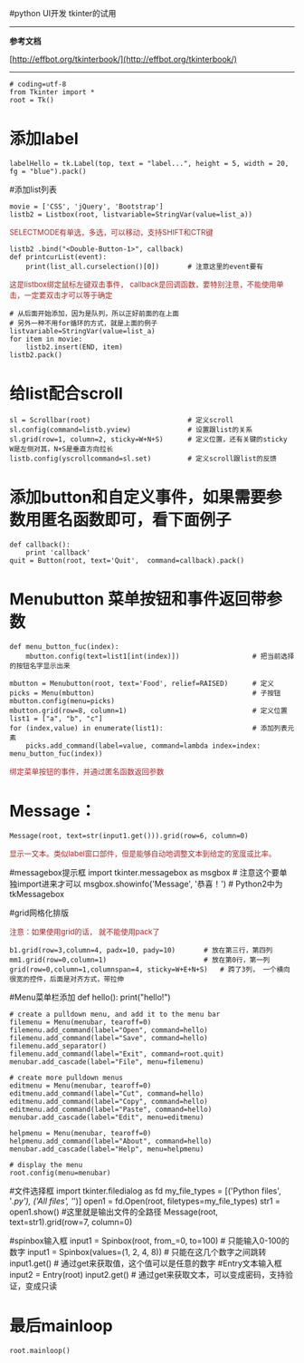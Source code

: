 #python UI开发 tkinter的试用

----------

**参考文档**

[http://effbot.org/tkinterbook/](http://effbot.org/tkinterbook/)


----------


    # coding=utf-8
    from Tkinter import *
    root = Tk()

# 添加label

    labelHello = tk.Label(top, text = "label...", height = 5, width = 20, fg = "blue").pack()



#添加list列表

    movie = ['CSS', 'jQuery', 'Bootstrap']
    listb2 = Listbox(root, listvariable=StringVar(value=list_a))    	

<font color=#A52A2A size=2>SELECTMODE有单选，多选，可以移动，支持SHIFT和CTR键</font>

    listb2 .bind("<Double-Button-1>", callback)		
    def printcurList(event):
    	print(list_all.curselection()[0])		# 注意这里的event要有

<font color=#A52A2A size=2>这是listbox绑定鼠标左键双击事件， callback是回调函数，要特别注意，不能使用单击，一定要双击才可以等于确定</font>

    # 从后面开始添加，因为是队列，所以正好前面的在上面
    # 另外一种不用for循环的方式，就是上面的例子listvariable=StringVar(value=list_a)
    for item in movie:
    	listb2.insert(END, item)			
    listb2.pack()

# 给list配合scroll
    sl = Scrollbar(root)						# 定义scroll
    sl.config(command=listb.yview)				# 设置跟list的关系
    sl.grid(row=1, column=2, sticky=W+N+S)		# 定义位置，还有关键的sticky  W是左侧对其，N+S是垂直方向拉长
    listb.config(yscrollcommand=sl.set)			# 定义scroll跟list的反馈


# 添加button和自定义事件，如果需要参数用匿名函数即可，看下面例子
    def callback():
    	print 'callback'
    quit = Button(root, text='Quit',  command=callback).pack()

# Menubutton	菜单按钮和事件返回带参数
    def menu_button_fuc(index):
    	mbutton.config(text=list1[int(index)])					# 把当前选择的按钮名字显示出来
    
    mbutton = Menubutton(root, text='Food', relief=RAISED)		# 定义
    picks = Menu(mbutton)										# 子按钮
    mbutton.config(menu=picks)
    mbutton.grid(row=8, column=1)								# 定义位置
    list1 = ["a", "b", "c"]
    for (index,value) in enumerate(list1):						# 添加列表元素
    	picks.add_command(label=value, command=lambda index=index: menu_button_fuc(index))   

<font color=#A52A2A size=2>绑定菜单按钮的事件，并通过匿名函数返回参数</font>

# Message：
    Message(root, text=str(input1.get())).grid(row=6, column=0)
<font color=#A52A2A size=2>显示一文本。类似label窗口部件，但是能够自动地调整文本到给定的宽度或比率。</font>

#messagebox提示框
    import tkinter.messagebox as msgbox					# 注意这个要单独import进来才可以
    msgbox.showinfo('Message', '恭喜！')				  # Python2中为tkMessagebox


#grid网格化排版

<font color=#A52A2A size=2>注意：如果使用grid的话， 就不能使用pack了</font>

    b1.grid(row=3,column=4, padx=10, pady=10)		# 放在第三行，第四列
    mm1.grid(row=0,column=1)						# 放在第0行，第一列
    grid(row=0,column=1,columnspan=4, sticky=W+E+N+S)	# 跨了3列， 一个横向很宽的控件，后面是对齐方式，带拉伸

#Menu菜单栏添加
    def hello():
        print("hello!")

    # create a pulldown menu, and add it to the menu bar
    filemenu = Menu(menubar, tearoff=0)
    filemenu.add_command(label="Open", command=hello)
    filemenu.add_command(label="Save", command=hello)
    filemenu.add_separator()
    filemenu.add_command(label="Exit", command=root.quit)
    menubar.add_cascade(label="File", menu=filemenu)

    # create more pulldown menus
    editmenu = Menu(menubar, tearoff=0)
    editmenu.add_command(label="Cut", command=hello)
    editmenu.add_command(label="Copy", command=hello)
    editmenu.add_command(label="Paste", command=hello)
    menubar.add_cascade(label="Edit", menu=editmenu)

    helpmenu = Menu(menubar, tearoff=0)
    helpmenu.add_command(label="About", command=hello)
    menubar.add_cascade(label="Help", menu=helpmenu)

    # display the menu
    root.config(menu=menubar)
#文件选择框
    import tkinter.filedialog as fd
    my_file_types = [('Python files', '*.py'), ('All files', '*')]
    open1 = fd.Open(root, filetypes=my_file_types)
    str1 = open1.show()								#这里就是输出文件的全路径
    Message(root, text=str1).grid(row=7, column=0)

#spinbox输入框
    input1 = Spinbox(root, from_=0, to=100)		# 只能输入0-100的数字
    input1 = Spinbox(values=(1, 2, 4, 8))  		# 只能在这几个数字之间跳转
    input1.get()								# 通过get来获取值，这个值可以是任意的数字
#Entry文本输入框
    input2 = Entry(root)
    input2.get()				# 通过get来获取文本，可以变成密码，支持验证，变成只读

# 最后mainloop
    root.mainloop()
